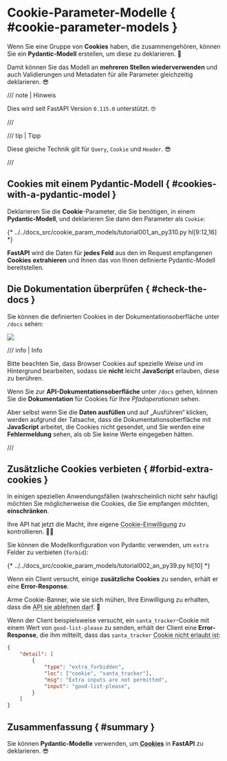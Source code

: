 # Cookie-Parameter-Modelle { #cookie-parameter-models }

Wenn Sie eine Gruppe von **Cookies** haben, die zusammengehören, können Sie ein **Pydantic-Modell** erstellen, um diese zu deklarieren. 🍪

Damit können Sie das Modell an **mehreren Stellen wiederverwenden** und auch Validierungen und Metadaten für alle Parameter gleichzeitig deklarieren. 😎

/// note | Hinweis

Dies wird seit FastAPI Version `0.115.0` unterstützt. 🤓

///

/// tip | Tipp

Diese gleiche Technik gilt für `Query`, `Cookie` und `Header`. 😎

///

## Cookies mit einem Pydantic-Modell { #cookies-with-a-pydantic-model }

Deklarieren Sie die **Cookie**-Parameter, die Sie benötigen, in einem **Pydantic-Modell**, und deklarieren Sie dann den Parameter als `Cookie`:

{* ../../docs_src/cookie_param_models/tutorial001_an_py310.py hl[9:12,16] *}

**FastAPI** wird die Daten für **jedes Feld** aus den im Request empfangenen **Cookies** **extrahieren** und Ihnen das von Ihnen definierte Pydantic-Modell bereitstellen.

## Die Dokumentation überprüfen { #check-the-docs }

Sie können die definierten Cookies in der Dokumentationsoberfläche unter `/docs` sehen:

<div class="screenshot">
<img src="/img/tutorial/cookie-param-models/image01.png">
</div>

/// info | Info

Bitte beachten Sie, dass Browser Cookies auf spezielle Weise und im Hintergrund bearbeiten, sodass sie **nicht** leicht **JavaScript** erlauben, diese zu berühren.

Wenn Sie zur **API-Dokumentationsoberfläche** unter `/docs` gehen, können Sie die **Dokumentation** für Cookies für Ihre *Pfadoperationen* sehen.

Aber selbst wenn Sie die **Daten ausfüllen** und auf „Ausführen“ klicken, werden aufgrund der Tatsache, dass die Dokumentationsoberfläche mit **JavaScript** arbeitet, die Cookies nicht gesendet, und Sie werden eine **Fehlermeldung** sehen, als ob Sie keine Werte eingegeben hätten.

///

## Zusätzliche Cookies verbieten { #forbid-extra-cookies }

In einigen speziellen Anwendungsfällen (wahrscheinlich nicht sehr häufig) möchten Sie möglicherweise die Cookies, die Sie empfangen möchten, **einschränken**.

Ihre API hat jetzt die Macht, ihre eigene <abbr title="Das ist ein Scherz, nur für den Fall. Es hat nichts mit Cookie-Einwilligungen zu tun, aber es ist witzig, dass selbst die API jetzt die armen Cookies ablehnen kann. Haben Sie einen Keks. 🍪">Cookie-Einwilligung</abbr> zu kontrollieren. 🤪🍪

Sie können die Modellkonfiguration von Pydantic verwenden, um `extra` Felder zu verbieten (`forbid`):

{* ../../docs_src/cookie_param_models/tutorial002_an_py39.py hl[10] *}

Wenn ein Client versucht, einige **zusätzliche Cookies** zu senden, erhält er eine **Error-Response**.

Arme Cookie-Banner, wie sie sich mühen, Ihre Einwilligung zu erhalten, dass die <abbr title="Das ist ein weiterer Scherz. Beachten Sie mich nicht. Trinken Sie einen Kaffee zu Ihrem Keks. ☕">API sie ablehnen darf</abbr>. 🍪

Wenn der Client beispielsweise versucht, ein `santa_tracker`-Cookie mit einem Wert von `good-list-please` zu senden, erhält der Client eine **Error-Response**, die ihm mitteilt, dass das `santa_tracker` <abbr title="Santa beschwert sich über den Mangel an Cookies. 🎅 Okay, keine Cookie-Witze mehr.">Cookie nicht erlaubt ist</abbr>:

```json
{
    "detail": [
        {
            "type": "extra_forbidden",
            "loc": ["cookie", "santa_tracker"],
            "msg": "Extra inputs are not permitted",
            "input": "good-list-please",
        }
    ]
}
```

## Zusammenfassung { #summary }

Sie können **Pydantic-Modelle** verwenden, um <abbr title="Nehmen Sie einen letzten Keks, bevor Sie gehen. 🍪">**Cookies**</abbr> in **FastAPI** zu deklarieren. 😎
